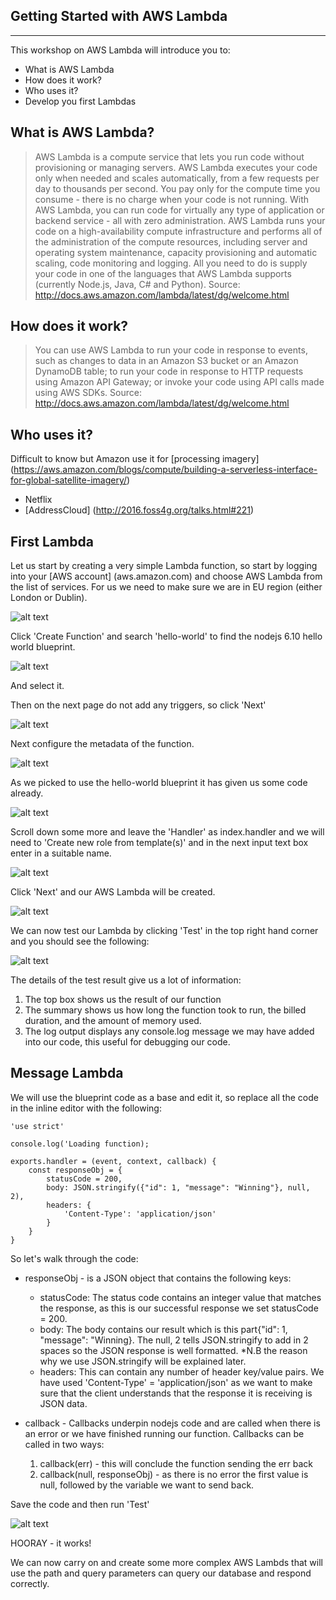 Getting Started with AWS Lambda
-------------------------------
-------------------------------

This workshop on AWS Lambda will introduce you to:
- What is AWS Lambda
- How does it work?
- Who uses it?
- Develop you first Lambdas

What is AWS Lambda?
-------------------

> AWS Lambda is a compute service that lets you run code without provisioning or managing servers. AWS Lambda executes your code only when needed and scales automatically, from a few requests per day to thousands per second. You pay only for the compute time you consume - there is no charge when your code is not running. With AWS Lambda, you can run code for virtually any type of application or backend service - all with zero administration. AWS Lambda runs your code on a high-availability compute infrastructure and performs all of the administration of the compute resources, including server and operating system maintenance, capacity provisioning and automatic scaling, code monitoring and logging. All you need to do is supply your code in one of the languages that AWS Lambda supports (currently Node.js, Java, C# and Python). Source: http://docs.aws.amazon.com/lambda/latest/dg/welcome.html

How does it work?
-----------------

> You can use AWS Lambda to run your code in response to events, such as changes to data in an Amazon S3 bucket or an Amazon DynamoDB table; to run your code in response to HTTP requests using Amazon API Gateway; or invoke your code using API calls made using AWS SDKs. Source: http://docs.aws.amazon.com/lambda/latest/dg/welcome.html

Who uses it?
------------

Difficult to know but Amazon use it for [processing imagery] (https://aws.amazon.com/blogs/compute/building-a-serverless-interface-for-global-satellite-imagery/)

- Netflix
- [AddressCloud] (http://2016.foss4g.org/talks.html#221) 

First Lambda
------------

Let us start by creating a very simple Lambda function, so start by logging into your [AWS account] (aws.amazon.com) and choose AWS Lambda from the list of services. For us we need to make sure we are in EU region (either London or Dublin).

![alt text](./images/landing_page.png "AWS Lambda landing page")

Click 'Create Function' and search 'hello-world' to find the nodejs 6.10 hello world blueprint.

![alt text](./images/hello_world.png "AWS Lambda hello world")

And select it.

Then on the next page do not add any triggers, so click 'Next'

![alt text](./images/trigger.png "AWS Lambda trigger")

Next configure the metadata of the function.

![alt text](./images/metadata.png "AWS Lambda metadata")

As we picked to use the hello-world blueprint it has given us some code already.

![alt text](./images/initial_code.png "AWS Lambda initial code")

Scroll down some more and leave the 'Handler' as index.handler and we will need to 'Create new role from template(s)' and in the next input text box enter in a suitable name.

![alt text](./images/role.png "AWS Lambda role")

Click 'Next' and our AWS Lambda will be created.

![alt text](./images/created.png "AWS Lambda created")

We can now test our Lambda by clicking 'Test' in the top right hand corner and you should see the following:

![alt text](./images/initial_test.png "AWS Lambda initial test")

The details of the test result give us a lot of information:

1. The top box shows us the result of our function
2. The summary shows us how long the function took to run, the billed duration, and the amount of memory used.
3. The log output displays any console.log message we may have added into our code, this useful for debugging our code.

Message Lambda
--------------

We will use the blueprint code as a base and edit it, so replace all the code in the inline editor with the following:

```
'use strict'

console.log('Loading function);

exports.handler = (event, context, callback) {
    const responseObj = {
        statusCode = 200,
        body: JSON.stringify({"id": 1, "message": "Winning"}, null, 2),
        headers: {
            'Content-Type': 'application/json'
        }
    }
}
```

So let's walk through the code:

- responseObj - is a JSON object that contains the following keys:
    - statusCode: The status code contains an integer value that matches the response, as this is our successful response we set statusCode = 200.
    - body: The body contains our result which is this part{"id": 1, "message": "Winning}. The null, 2 tells JSON.stringify to add in 2 spaces so the JSON response is well formatted. *N.B the reason why we use JSON.stringify will be explained later. 
    - headers: This can contain any number of header key/value pairs. We have used 'Content-Type' = 'application/json' as we want to make sure that the client understands that the response it is receiving is JSON data.

- callback - Callbacks underpin nodejs code and are called when there is an error or we have finished running our function. Callbacks can be called in two ways:
    1. callback(err) - this will conclude the function sending the err back
    2. callback(null, responseObj) - as there is no error the first value is null, followed by the variable we want to send back.

Save the code and then run 'Test'

![alt text](./images/message_test.png "AWS Lambda message test")

HOORAY - it works!

We can now carry on and create some more complex AWS Lambds that will use the path and query parameters can query our database and respond correctly.

